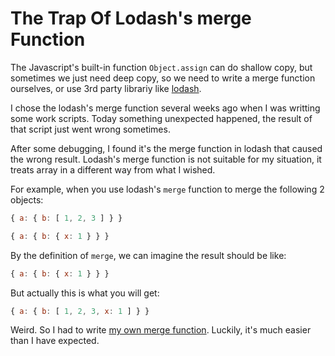 # The Trap Of Lodash's merge Function



The Javascript's built-in function `Object.assign` can do shallow copy, but sometimes we just need deep copy, so we need to write a merge function ourselves, or use 3rd party librariy like [lodash][lodash].

I chose the lodash's merge function several weeks ago when I was writting some work scripts. Today something unexpected happened, the result of that script just went wrong sometimes.

After some debugging, I found it's the merge function in lodash that caused the wrong result. Lodash's merge function is not suitable for my situation, it treats array in a different way from what I wished.

For example, when you use lodash's `merge` function to merge the following 2 objects:
```js
{ a: { b: [ 1, 2, 3 ] } }
```

```js
{ a: { b: { x: 1 } } }
```

By the definition of `merge`, we can imagine the result should be like:
```js
{ a: { b: { x: 1 } } }
```

But actually this is what you will get:
```js
{ a: { b: [ 1, 2, 3, x: 1 ] } }
```

Weird. So I had to write [my own merge function][github]. Luckily, it's much easier than I have expected.


[lodash]: https://lodash.com/
[github]: https://github.com/madmuggle/DeepMerge

